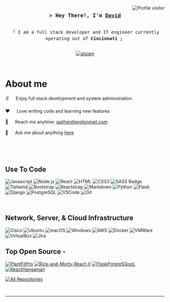 
<!--
## Hi there 👋
**dagaither/dagaither** is a ✨ _special_ ✨ repository because its `README.md` (this file) appears on your GitHub profile.

Here are some ideas to get you started:

- 🔭 I’m currently working on ...
- 🌱 I’m currently learning ...
- 👯 I’m looking to collaborate on ...
- 🤔 I’m looking for help with ...
- 💬 Ask me about ...
- 📫 How to reach me: ...
- 😄 Pronouns: ...
- ⚡ Fun fact: ...
-->
<!--
<h2 align="center">
  Welcome to Al Siam World!
  <img src="https://media.giphy.com/media/hvRJCLFzcasrR4ia7z/giphy.gif" width="28">
</h2>
-->

<!--
<p align="center">
  <a href="https://github.com/alsiam"><img src="https://readme-typing-svg.herokuapp.com/?lines=Self%20Taught%20Programmer;Front%20End%20Developer;1.5%2B%20years%20of%20coding%20experience;Always%20learning%20new%20things&center=true&width=380&height=45"></a>
</p>

 -->

<a href="https://komarev.com/ghpvc/?username=dagaither">
  <img align="right" src="https://komarev.com/ghpvc/?username=dagaither&label=Visitors&color=brightgreen" alt="Profile visitor" />
</a>

<!--
[![wakatime](https://wakatime.com/badge/user/6cdb55cb-e9cf-4fca-9a72-357bd3d1fdca.svg)](https://wakatime.com/@6cdb55cb-e9cf-4fca-9a72-357bd3d1fdca)
-->


<!-- Intro  -->
<h3 align="center">
        <samp>&gt; Hey There!, I'm
                <b><a target="_blank" href="https://github.com/datagither">David</a></b>
        </samp>
</h3>


<p align="center"> 
  <samp>
    <br>
    「 I am a full stack developer and IT engineer currently operating out of <b>Cincinnati</b> 」
    <br>
    <br>
  </samp>
</p>

<p align="center">
<!--  <a href="https://alsiam.com" target="blank">
  <img src="https://img.shields.io/badge/Website-DC143C?style=for-the-badge&logo=medium&logoColor=white" alt="alsiam" />
 </a> -->
 <a href="https://linkedin.com/in/dagaither" target="_blank">
  <img src="https://img.shields.io/badge/LinkedIn-0077B5?style=for-the-badge&logo=linkedin&logoColor=white" alt="alsiam"/>
 </a>
<!--  <a href="https://twitter.com/_alsiam" target="_blank">
  <img src="https://img.shields.io/badge/Twitter-1DA1F2?style=for-the-badge&logo=twitter&logoColor=white" />
 </a>
 <a href="https://instagram.com/_alsiam" target="_blank">
  <img src="https://img.shields.io/badge/Instagram-fe4164?style=for-the-badge&logo=instagram&logoColor=white" alt="alsiam" />
 </a> 
 <a href="https://facebook.com/alsiam.dev" target="_blank">
  <img src="https://img.shields.io/badge/Facebook-20BEFF?&style=for-the-badge&logo=facebook&logoColor=white" alt="alsiam"  />
  </a>  -->
</p>
<br />

<!-- About Section -->
 # About me
 
<p>
<!--  <img align="right" width="350" src="/assets/programmer.gif" alt="Coding gif" /> -->
  
 ✌️ &emsp; Enjoy full stack development and system administration<br/><br/>
 ❤️ &emsp; Love writing code and learning new features<br/><br/>
 📧 &emsp; Reach me anytime: gaither@protonmail.com<br/><br/>
 💬 &emsp; Ask me about anything [here](https://github.com/dagaither/dagaither/issues)

</p>

<br/>
<br/>
<br/>

## Use To Code

![Javascript](https://img.shields.io/badge/Javascript-F0DB4F?style=for-the-badge&logo=javascript&logoColor=black)
![Node.js](https://img.shields.io/badge/-Node.js-72bd28?style=for-the-badge&logo=node.js&logoColor=white)
![React](https://img.shields.io/badge/-React-61DBFB?style=for-the-badge&logo=react&logoColor=black)
![HTML](https://img.shields.io/badge/HTML5-E34F26?style=for-the-badge&logo=html5&logoColor=white)
![CSS3](https://img.shields.io/badge/CSS3-1572B6?style=for-the-badge&logo=css3&logoColor=white)
![SASS Badge](https://img.shields.io/badge/Sass-CC6699?style=for-the-badge&logo=sass&logoColor=white)
![Tailwind](https://img.shields.io/badge/Tailwind_CSS-092749?style=for-the-badge&logo=tailwindcss&logoColor=white)
![Bootstrap](https://img.shields.io/badge/Bootstrap-563D7C?style=for-the-badge&logo=bootstrap&logoColor=white)
![Reactstrap](https://img.shields.io/badge/Reactstrap-2E7EEA?style=for-the-badge&logo=reactstrap&logoColor=white)
![Markdown](https://img.shields.io/badge/Markdown-000000?style=for-the-badge&logo=markdown&logoColor=white)
![Python](https://img.shields.io/badge/Python-3776ab?style=for-the-badge&logo=python&logoColor=white)
![Flask](https://img.shields.io/badge/Flask-3281a8?style=for-the-badge&logo=flask&logoColor=white)
![Django](https://img.shields.io/badge/Django-0b703f?style=for-the-badge&logo=django&logoColor=white)
![PostgreSQL](https://img.shields.io/badge/PostgreSQL-008bb9?style=for-the-badge&logo=postgresql&logoColor=white)
![VSCode](https://img.shields.io/badge/Visual_Studio-0078d7?style=for-the-badge&logo=visual%20studio&logoColor=white)
![Git](https://img.shields.io/badge/Git-F05032?style=for-the-badge&logo=git&logoColor=white)

<br/>

## Network, Server, & Cloud Infrastructure
![Cisco](https://img.shields.io/badge/Cisco-34abeb?style=for-the-badge&logo=cisco&logoColor=white)
![Ubuntu](https://img.shields.io/badge/Ubuntu-eb6434?style=for-the-badge&logo=ubuntu&logoColor=white)
![macOS](https://img.shields.io/badge/macOS-ffffff?style=for-the-badge&logo=macos&logoColor=black)
![Windows](https://img.shields.io/badge/windows-34b7eb?style=for-the-badge&logo=windows&logoColor=white)
![AWS](https://img.shields.io/badge/AWS-db7b3b?style=for-the-badge&logo=amazon&logoColor=white)
![Docker](https://img.shields.io/badge/Docker-305ed1?style=for-the-badge&logo=docker&logoColor=white)
![VMWare](https://img.shields.io/badge/VMWare-2886c9?style=for-the-badge&logo=vmware&logoColor=white)
![VirtualBox](https://img.shields.io/badge/VirtualBox-0e2e54?style=for-the-badge&logo=virtualbox&logoColor=white)
![Jira](https://img.shields.io/badge/jira-3462eb?style=for-the-badge&logo=jira&logoColor=white)
<br/>

## Top Open Source -
[![PlantFitPro](https://github-readme-stats.vercel.app/api/pin/?username=dagaither&repo=plant-fit-pro&border_color=7F3FBF&bg_color=0D1117&title_color=C9D1D9&text_color=8B949E&icon_color=7F3FBF)](https://github.com/dagaither/plant-fit-pro)
[![Rick-and-Morty-React-II](https://github-readme-stats.vercel.app/api/pin/?username=dagaither&repo=Rick-and-Morty-React-II&border_color=7F3FBF&bg_color=0D1117&title_color=C9D1D9&text_color=8B949E&icon_color=7F3FBF)](https://github.com/dagaither/Rick-and-Morty-React-II)
[![FlaskPotgreSQooL](https://github-readme-stats.vercel.app/api/pin/?username=dagaither&repo=flask_postgres_school&border_color=7F3FBF&bg_color=0D1117&title_color=C9D1D9&text_color=8B949E&icon_color=7F3FBF)](https://github.com/dagaither/flask_postgres_school)
[![ReactHangaman](https://github-readme-stats.vercel.app/api/pin/?username=dagaither&repo=react-hangman&border_color=7F3FBF&bg_color=0D1117&title_color=C9D1D9&text_color=8B949E&icon_color=7F3FBF)](https://github.com/dagaither/react-hangman)

<p align="left">
  <a href="https://github.com/dagaither?tab=repositories" target="_blank"><img alt="All Repositories" title="All Repositories" src="https://img.shields.io/badge/-All%20Repos-2962FF?style=for-the-badge&logo=koding&logoColor=white"/></a>
</p>

<br/>
<hr/>
<br/>

<!--
<p align="center">
  <a href="https://github.com/alsiam">
    <img src="https://github-readme-streak-stats.herokuapp.com/?user=alsiam&theme=radical&border=7F3FBF&background=0D1117" alt="Saif's GitHub streak"/>
  </a>
</p>

<p align="center">
  <a href="https://github.com/alsiam">
    <img src="https://github-profile-summary-cards.vercel.app/api/cards/profile-details?username=alsiam&theme=radical" alt="Al Siam's GitHub Contribution"/>
  </a>
</p>

<a> 
    <a href="https://github.com/alsiam"><img alt="Al Siam's Github Stats" src="https://denvercoder1-github-readme-stats.vercel.app/api?username=alsiam&show_icons=true&count_private=true&theme=react&border_color=7F3FBF&bg_color=0D1117&title_color=F85D7F&icon_color=F8D866" height="192px" width="49.5%"/></a>
  <a href="https://github.com/alsiam"><img alt="Al Siam's Top Languages" src="https://denvercoder1-github-readme-stats.vercel.app/api/top-langs/?username=alsiam&langs_count=8&layout=compact&theme=react&border_color=7F3FBF&bg_color=0D1117&title_color=F85D7F&icon_color=F8D866" height="192px" width="49.5%"/></a>
  <br/>
</a>


![Al Siam's Graph](https://github-readme-activity-graph.vercel.app/graph?username=alsiam&custom_title=Al%20Siam's%20GitHub%20Activity%20Graph&bg_color=0D1117&color=7F3FBF&line=7F3FBF&point=7F3FBF&area_color=FFFFFF&title_color=FFFFFF&area=true)
